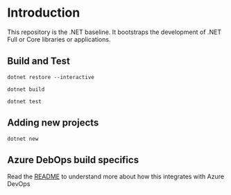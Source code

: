 # Introduction

This repository is the .NET baseline. It bootstraps the development of .NET Full or Core libraries or applications.

## Build and Test

`dotnet restore --interactive`

`dotnet build`

`dotnet test`

## Adding new projects

`dotnet new`

## Azure DebOps build specifics

Read the [README](.azure-pipelines/README.md) to understand more about how this integrates with Azure DevOps